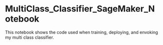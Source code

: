 # MultiClass_Classifier_SageMaker_Notebook
This notebook shows the code used when training, deploying, and envoking my multi class classifier.
